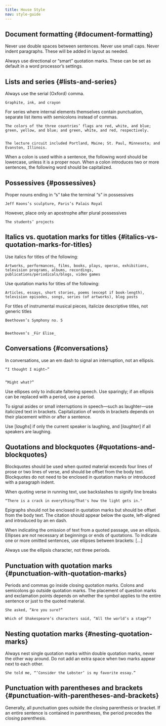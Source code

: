 ```yaml
---
title: House Style
nav: style-guide
---
```



## Document formatting {#document-formatting}

Never use double spaces between sentences. Never use small caps. Never indent paragraphs. These will be added in layout as needed.

Always use directional or “smart” quotation marks. These can be set as default in a word processor’s settings.


## Lists and series {#lists-and-series}

Always use the serial (Oxford) comma.


    Graphite, ink, and crayon

For series where internal elements themselves contain punctuation, separate list items with semicolons instead of commas.


    The colors of the three countries’ flags are red, white, and blue; green, yellow, and blue; and green, white, and red, respectively.


    The lecture circuit included Portland, Maine; St. Paul, Minnesota; and Evanston, Illinois.

When a colon is used within a sentence, the following word should be lowercase, unless it is a proper noun. When a colon introduces two or more sentences, the following word should be capitalized.


## Possessives {#possessives}

Proper nouns ending in “s” take the terminal “s” in possessives


    Jeff Koons’s sculpture, Paris’s Palais Royal

However, place only an apostrophe after plural possessives


    The students’ projects


## Italics vs. quotation marks for titles {#italics-vs-quotation-marks-for-titles}

Use italics for titles of the following:


    Artworks, performances, films, books, plays, operas, exhibitions, television programs, albums, recordings, publications/periodicals/blogs, video games

Use quotation marks for titles of the following:


    Articles, essays, short stories, poems (except if book-length), television episodes, songs, series (of artworks), blog posts

For titles of instrumental musical pieces, italicize descriptive titles, not generic titles


    Beethoven’s Symphony no. 5


    Beethoven’s _Für Elise_


## Conversations {#conversations}

In conversations, use an em dash to signal an interruption, not an ellipsis.


    “I thought I might—”


    “Might what?”

Use ellipses only to indicate faltering speech. Use sparingly; if an ellipsis can be replaced with a period, use a period.

To signal asides or small interruptions in speech—such as laughter—use italicized text in brackets. Capitalization of words in brackets depends on their placement within or after a sentence.

Use [_laughs_] if only the current speaker is laughing, and [_laughter_] if all speakers are laughing.


## Quotations and blockquotes {#quotations-and-blockquotes}

Blockquotes should be used when quoted material exceeds four lines of prose or two lines of verse, and should be offset from the body text. Blockquotes do not need to be enclosed in quotation marks or introduced with a paragraph indent.

When quoting verse in running text, use backslashes to signify line breaks

	“There is a crack in everything/That's how the light gets in."

Epigraphs should not be enclosed in quotation marks but should be offset from the body text. The citation should appear below the quote, left-aligned and introduced by an en dash.

When indicating the omission of text from a quoted passage, use an ellipsis. Ellipses are not necessary at beginnings or ends of quotations. To indicate one or more omitted sentences, use ellipses between brackets: […]

Always use the ellipsis character, not three periods.


## Punctuation with quotation marks {#punctuation-with-quotation-marks}

Periods and commas go inside closing quotation marks. Colons and semicolons go outside quotation marks. The placement of question marks and exclamation points depends on whether the symbol applies to the entire sentence or just to the quoted material.

	She asked, “Are you sure?”

	Which of Shakespeare’s characters said, “All the world’s a stage”?


## Nesting quotation marks {#nesting-quotation-marks}

Always nest single quotation marks within double quotation marks, never the other way around. Do not add an extra space when two marks appear next to each other.


    She told me, “‘Consider the Lobster’ is my favorite essay.”


## Punctuation with parentheses and brackets {#punctuation-with-parentheses-and-brackets}

Generally, all punctuation goes outside the closing parenthesis or bracket. If an entire sentence is contained in parentheses, the period precedes the closing parenthesis.
